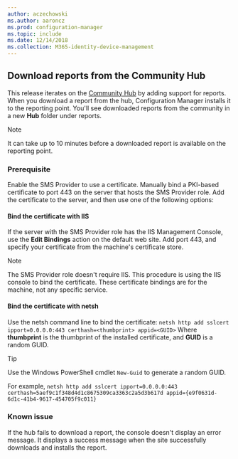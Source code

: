 ```yaml
---
author: aczechowski
ms.author: aaroncz
ms.prod: configuration-manager
ms.topic: include
ms.date: 12/14/2018
ms.collection: M365-identity-device-management
---
```


## <a name="bkmk_hub"></a> Download reports from the Community Hub
<!--3555936-->
This release iterates on the [Community Hub](/sccm/core/get-started/capabilities-in-technical-preview-1807#bkmk_hub) by adding support for reports. When you download a report from the hub, Configuration Manager installs it to the reporting point. You'll see downloaded reports from the community in a new **Hub** folder under reports. 

> [!Note]  
> It can take up to 10 minutes before a downloaded report is available on the reporting point.


### Prerequisite

Enable the SMS Provider to use a certificate. Manually bind a PKI-based certificate to port 443 on the server that hosts the SMS Provider role. Add the certificate to the server, and then use one of the following options:

#### Bind the certificate with IIS
If the server with the SMS Provider role has the IIS Management Console, use the **Edit Bindings** action on the default web site. Add port 443, and specify your certificate from the machine's certificate store.  

> [!Note]  
> The SMS Provider role doesn't require IIS. This procedure is using the IIS console to bind the certificate. These certificate bindings are for the machine, not any specific service.  

#### Bind the certificate with netsh
Use the netsh command line to bind the certificate:
`netsh http add sslcert ipport=0.0.0.0:443 certhash=<thumbprint> appid=<GUID>`
Where **thumbprint** is the thumbprint of the installed certificate, and **GUID** is a random GUID. 

> [!Tip]  
> Use the Windows PowerShell cmdlet `New-Guid` to generate a random GUID.  

For example,
`netsh http add sslcert ipport=0.0.0.0:443 certhash=5aef9c1f348d4d1c8675309ca3363c2a5d3b617d appid={e9f0631d-6d1c-41b4-9617-454705f9c011}`


### Known issue

If the hub fails to download a report, the console doesn't display an error message. It displays a success message when the site successfully downloads and installs the report. 

